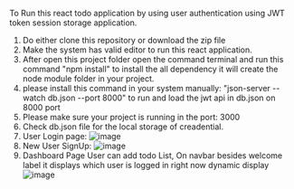 To Run this react todo application by using user authentication using JWT token session storage application.

1. Do either clone this repository or download the zip file
2. Make the system has valid editor to run this react application.
3. After open this project folder open the command terminal and run this command "npm install" to install the all dependency it will create the node module folder in your project.
4. please install this command in your system manually: "json-server --watch db.json --port 8000" to run and load the jwt api in db.json on 8000 port
5. Please make sure your project is running in the port: 3000
6. Check db.json file for the local storage of creadential.
7. User Login page: ![image](https://github.com/KartikSony97/React-login-authentication-todo/assets/53248492/9eacd6cd-9e1e-400a-af0e-a1d9632ff552)
8. New User SignUp: ![image](https://github.com/KartikSony97/React-login-authentication-todo/assets/53248492/d0a9f9f9-d233-4439-a3be-62c2179abe7d)
9. Dashboard Page User can add todo List, On navbar besides welcome label it displays which user is logged in right now dynamic display ![image](https://github.com/KartikSony97/React-login-authentication-todo/assets/53248492/64cc953f-7f75-40d0-afa0-44d3321e04cb)
